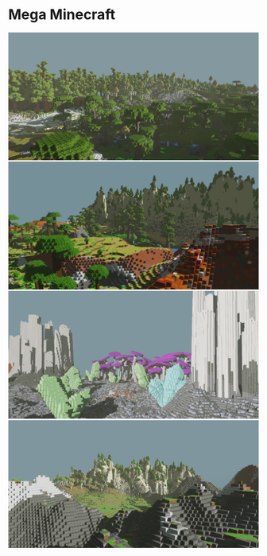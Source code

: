 # Mega Minecraft

![](screenshots/11-13-2023/minecraft_01.png)
![](screenshots/11-13-2023/minecraft_04.png)
![](screenshots/11-13-2023/minecraft_03.png)
![](screenshots/11-13-2023/minecraft_02.png)